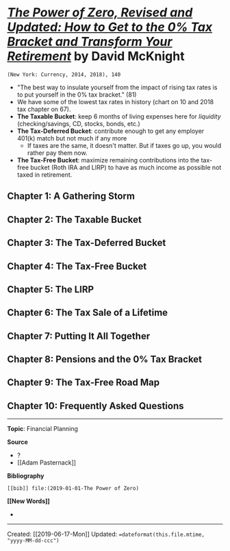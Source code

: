 # [*The Power of Zero, Revised and Updated: How to Get to the 0% Tax Bracket and Transform Your Retirement*](https://www.amazon.com/Power-Zero-Revised-Updated-Retirement/dp/1984823078/ref=sr_1_1?ie=UTF8&qid=1546364094&sr=8-1&keywords=the+power+of+zero) by David McKnight

`(New York: Currency, 2014, 2018), 140`

- "The best way to insulate yourself from the impact of rising tax rates is to put yourself in the 0% tax bracket." (81)
- We have some of the lowest tax rates in history (chart on 10 and 2018 tax chapter on 67).
- **The Taxable Bucket**: keep 6 months of living expenses here for *liquidity* (checking/savings, CD, stocks, bonds, etc.)
- **The Tax-Deferred Bucket**: contribute enough to get any employer 401(k) match but not much if any more
  - If taxes are the same, it doesn't matter. But if taxes go up, you would rather pay them now.
- **The Tax-Free Bucket**: maximize remaining contributions into the tax-free bucket (Roth IRA and LIRP) to have as much income as possible not taxed in retirement.

## Chapter 1: A Gathering Storm

## Chapter 2: The Taxable Bucket

## Chapter 3: The Tax-Deferred Bucket 

## Chapter 4: The Tax-Free Bucket 

## Chapter 5: The LIRP

## Chapter 6: The Tax Sale of a Lifetime 

## Chapter 7: Putting It All Together

## Chapter 8: Pensions and the 0% Tax Bracket 

## Chapter 9: The Tax-Free Road Map

## Chapter 10: Frequently Asked Questions 


--- 
**Topic**: Financial Planning 

**Source**
- ?
- [[Adam Pasternack]]

**Bibliography**

```query
[[bib]] file:(2019-01-01-The Power of Zero)
```
 

**[[New Words]]**

- 

---
Created: [[2019-06-17-Mon]]
Updated: `=dateformat(this.file.mtime, "yyyy-MM-dd-ccc")`
